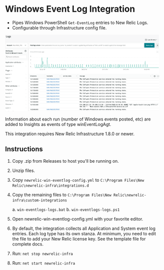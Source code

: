 # Windows Event Log Integration

* Pipes Windows PowerShell `Get-EventLog` entries to New Relic Logs.
* Configurable through Infrastructure config file.

![screenshot](./docs/windows-event-log.png)

Information about each run (number of Windows events posted, etc) are added to Insights as events of type winEventLogAgt.

This integration requires New Relic Infrastructure 1.8.0 or newer.

## Instructions

1. Copy .zip from Releases to host you'll be running on.

2. Unzip files.

3. Copy `newrelic-win-eventlog-config.yml` to `C:\Program Files\New Relic\newrelic-infra\integrations.d`

4. Copy the remaining files to `C:\Program Files\New Relic\newrelic-infra\custom-integrations`

    a. `win-eventlogs-logs.bat`
    b. `win-eventlogs-logs.ps1`

5. Open newrelic-win-eventlog-config.yml with your favorite editor.

6. By default, the integration collects all Application and System event log entries.  Each log type has its own stanza.  At minimum, you need to edit the file to add your New Relic license key.  See the template file for complete docs.

7. Run: `net stop newrelic-infra`

8. Run: `net start newrelic-infra`
